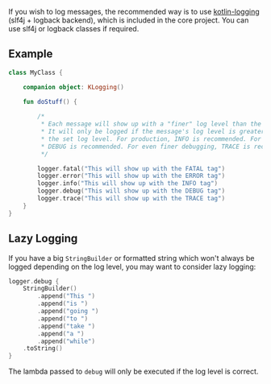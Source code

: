 If you wish to log messages, the recommended way is to use [kotlin-logging](https://github.com/MicroUtils/kotlin-logging) (slf4j + logback backend), which is included in the core project. You can use slf4j or logback classes if required.

## Example
```kotlin
class MyClass {

    companion object: KLogging()
    
    fun doStuff() {

        /*
         * Each message will show up with a "finer" log level than the last
         * It will only be logged if the message's log level is greater or equal to
         * the set log level. For production, INFO is recommended. For debugging,
         * DEBUG is recommended. For even finer debugging, TRACE is recommended
         */

        logger.fatal("This will show up with the FATAL tag")
        logger.error("This will show up with the ERROR tag")
        logger.info("This will show up with the INFO tag")
        logger.debug("This will show up with the DEBUG tag")
        logger.trace("This will show up with the TRACE tag")
    }
}
```

## Lazy Logging
If you have a big `StringBuilder` or formatted string which won't always be logged depending on the log level, you may want to consider lazy logging:
```kotlin
logger.debug { 
    StringBuilder()
        .append("This ")
        .append("is ")
        .append("going ")
        .append("to ")
        .append("take ")
        .append("a ")
        .append("while")
    .toString()
}
```

The lambda passed to `debug` will only be executed if the log level is correct.

